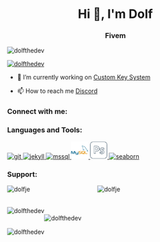 <h1 align="center">Hi 👋, I'm Dolf</h1>
<h3 align="center">Fivem</h3>

<p align="left"> <img src="https://komarev.com/ghpvc/?username=dolfthedev&label=Profile%20views&color=0e75b6&style=flat" alt="dolfthedev" /> </p>

<p align="left"> <a href="https://github.com/ryo-ma/github-profile-trophy"><img src="https://github-profile-trophy.vercel.app/?username=dolfthedev" alt="dolfthedev" /></a> </p>

- 🔭 I’m currently working on [Custom Key System](https://www.google.com/webhp?hl=nl&sa=X&ved=0ahUKEwics7Lyg4uJAxUChf0HHbS8L0AQPAgI)

- 📫 How to reach me [Discord](https://discord.gg/unturgion)

<h3 align="left">Connect with me:</h3>
<p align="left">
</p>

<h3 align="left">Languages and Tools:</h3>
<p align="left"> <a href="https://git-scm.com/" target="_blank" rel="noreferrer"> <img src="https://www.vectorlogo.zone/logos/git-scm/git-scm-icon.svg" alt="git" width="40" height="40"/> </a> <a href="https://jekyllrb.com/" target="_blank" rel="noreferrer"> <img src="https://www.vectorlogo.zone/logos/jekyllrb/jekyllrb-icon.svg" alt="jekyll" width="40" height="40"/> </a> <a href="https://www.microsoft.com/en-us/sql-server" target="_blank" rel="noreferrer"> <img src="https://www.svgrepo.com/show/303229/microsoft-sql-server-logo.svg" alt="mssql" width="40" height="40"/> </a> <a href="https://www.mysql.com/" target="_blank" rel="noreferrer"> <img src="https://raw.githubusercontent.com/devicons/devicon/master/icons/mysql/mysql-original-wordmark.svg" alt="mysql" width="40" height="40"/> </a> <a href="https://www.photoshop.com/en" target="_blank" rel="noreferrer"> <img src="https://raw.githubusercontent.com/devicons/devicon/master/icons/photoshop/photoshop-line.svg" alt="photoshop" width="40" height="40"/> </a> <a href="https://seaborn.pydata.org/" target="_blank" rel="noreferrer"> <img src="https://seaborn.pydata.org/_images/logo-mark-lightbg.svg" alt="seaborn" width="40" height="40"/> </a> </p>


<h3 align="left">Support:</h3>
<p><a href="https://www.buymeacoffee.com/dolfje"> <img align="left" src="https://cdn.buymeacoffee.com/buttons/v2/default-yellow.png" height="50" width="210" alt="dolfje" /></a><a href="https://ko-fi.com/dolfje"> <img align="left" src="https://cdn.ko-fi.com/cdn/kofi3.png?v=3" height="50" width="210" alt="dolfje" /></a></p><br><br>


<p><img align="left" src="https://github-readme-stats.vercel.app/api/top-langs?username=dolfthedev&show_icons=true&locale=en&layout=compact" alt="dolfthedev" /></p>

<p>&nbsp;<img align="center" src="https://github-readme-stats.vercel.app/api?username=dolfthedev&show_icons=true&locale=en" alt="dolfthedev" /></p>

<p><img align="center" src="https://github-readme-streak-stats.herokuapp.com/?user=dolfthedev&" alt="dolfthedev" /></p>

